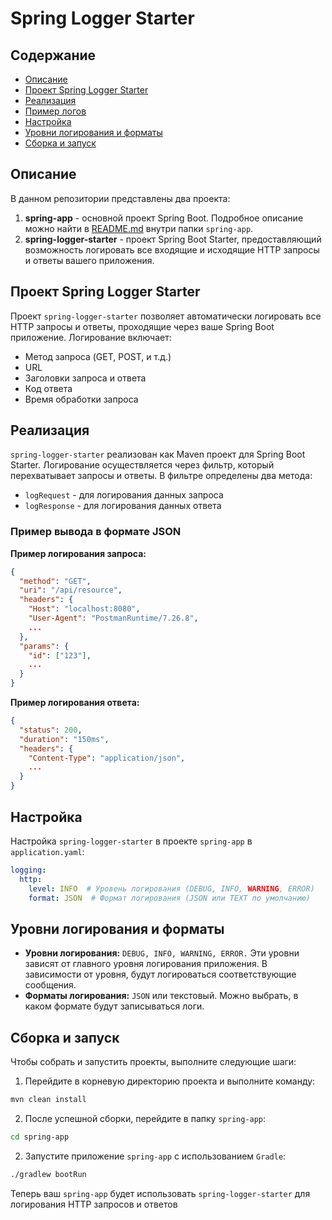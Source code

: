 # Spring Logger Starter

## Содержание
- [Описание](#описание)
- [Проект Spring Logger Starter](#проект-spring-logger-starter)
- [Реализация](#реализация)
- [Пример логов](#пример-логов)
- [Настройка](#настройка)
- [Уровни логирования и форматы](#уровни-логирования-и-форматы)
- [Сборка и запуск](#сборка-и-запуск)

## Описание
В данном репозитории представлены два проекта:
1. **spring-app** - основной проект Spring Boot. Подробное описание можно найти в [README.md](spring-app/README.md) внутри папки `spring-app`.
2. **spring-logger-starter** - проект Spring Boot Starter, предоставляющий возможность логировать все входящие и исходящие HTTP запросы и ответы вашего приложения.

## Проект Spring Logger Starter

Проект `spring-logger-starter` позволяет автоматически логировать все HTTP запросы и ответы, проходящие через ваше Spring Boot приложение. Логирование включает:
- Метод запроса (GET, POST, и т.д.)
- URL
- Заголовки запроса и ответа
- Код ответа
- Время обработки запроса

## Реализация

`spring-logger-starter` реализован как Maven проект для Spring Boot Starter. Логирование осуществляется через фильтр, который перехватывает запросы и ответы. В фильтре определены два метода:
- `logRequest` - для логирования данных запроса
- `logResponse` - для логирования данных ответа

### Пример вывода в формате JSON

**Пример логирования запроса:**
```json
{
  "method": "GET",
  "uri": "/api/resource",
  "headers": {
    "Host": "localhost:8080",
    "User-Agent": "PostmanRuntime/7.26.8",
    ...
  },
  "params": {
    "id": ["123"],
    ...
  }
}
```
**Пример логирования ответа:**
```json
{
  "status": 200,
  "duration": "150ms",
  "headers": {
    "Content-Type": "application/json",
    ...
  }
}
```

## Настройка
Настройка `spring-logger-starter` в проекте `spring-app` в `application.yaml`:
```yaml
logging:
  http:
    level: INFO  # Уровень логирования (DEBUG, INFO, WARNING, ERROR)
    format: JSON  # Формат логирования (JSON или TEXT по умолчанию)
```
## Уровни логирования и форматы
- **Уровни логирования:** `DEBUG, INFO, WARNING, ERROR.` Эти уровни зависят от главного уровня логирования приложения. В зависимости от уровня, будут логироваться соответствующие сообщения.
- **Форматы логирования:** `JSON` или текстовый. Можно выбрать, в каком формате будут записываться логи.

## Сборка и запуск
Чтобы собрать и запустить проекты, выполните следующие шаги:

1. Перейдите в корневую директорию проекта и выполните команду:

```bash
mvn clean install
```

2. После успешной сборки, перейдите в папку `spring-app`:

```bash
cd spring-app
```
2. Запустите приложение `spring-app` с использованием `Gradle`:

```bash
./gradlew bootRun
```

Теперь ваш `spring-app` будет использовать `spring-logger-starter` для логирования HTTP запросов и ответов
